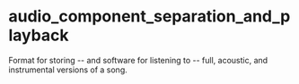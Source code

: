 # audio_component_separation_and_playback
Format for storing -- and software for listening to -- full, acoustic, and instrumental versions of a song.
